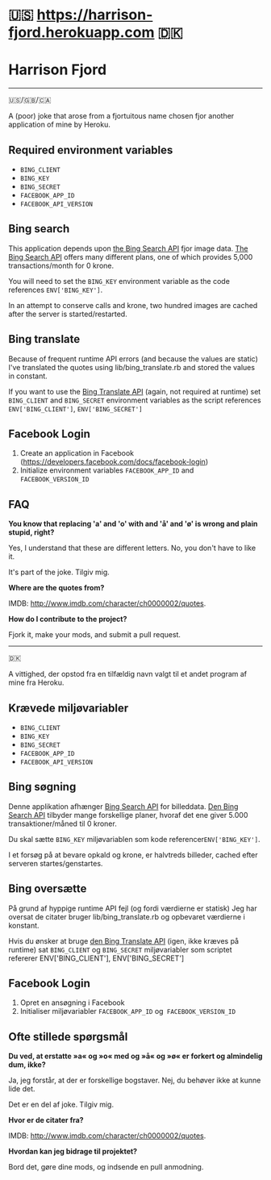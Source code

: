 # 🇺🇸 https://harrison-fjord.herokuapp.com 🇩🇰

# Harrison Fjord
---
🇺🇸/🇬🇧/🇨🇦

A (poor) joke that arose from a fjortuitous name chosen fjor another application of mine by Heroku.

## Required environment variables
* `BING_CLIENT`
* `BING_KEY`
* `BING_SECRET`
* `FACEBOOK_APP_ID`
* `FACEBOOK_API_VERSION`

## Bing search
This application depends upon [the Bing Search API](https://datamarket.azure.com/dataset/bing/search) fjor image data.  [The Bing Search API](https://datamarket.azure.com/dataset/bing/search) offers many different plans, one of which provides 5,000 transactions/month for 0 krone.

You will need to set the `BING_KEY` environment variable as the code references `ENV['BING_KEY']`.

In an attempt to conserve calls and krone, two hundred images are cached after the server is started/restarted.

## Bing translate
Because of frequent runtime API errors (and because the values are static) I've translated the quotes using lib/bing_translate.rb and stored the values in constant.

If you want to use the [Bing Translate API](https://www.microsoft.com/en-us/translator/translatorapi.aspx) (again, not required at runtime) set `BING_CLIENT` and `BING_SECRET` environment variables as the script references `ENV['BING_CLIENT']`, `ENV['BING_SECRET']`

## Facebook Login
1. Create an application in Facebook (https://developers.facebook.com/docs/facebook-login)
1. Initialize environment variables `FACEBOOK_APP_ID` and `FACEBOOK_VERSION_ID`

## FAQ
**You know that replacing 'a' and 'o' with and 'å' and 'ø' is wrong and plain stupid, right?**

Yes, I understand that these are different letters.  No, you don't have to like it.

It's part of the joke.  Tilgiv mig.

**Where are the quotes from?**

IMDB: http://www.imdb.com/character/ch0000002/quotes.

**How do I contribute to the project?**

Fjork it, make your mods, and submit a pull request.

---
🇩🇰

A vittighed, der opstod fra en tilfældig navn valgt til et andet program af mine fra Heroku.


## Krævede miljøvariabler
* `BING_CLIENT`
* `BING_KEY`
* `BING_SECRET`
* `FACEBOOK_APP_ID`
* `FACEBOOK_API_VERSION`

## Bing søgning
Denne applikation afhænger [Bing Search API](https://datamarket.azure.com/dataset/bing/search) for billeddata. [Den Bing Search API](https://datamarket.azure.com/dataset/bing/search) tilbyder mange forskellige planer, hvoraf det ene giver 5.000 transaktioner/måned til 0 kroner.

Du skal sætte `BING_KEY` miljøvariablen som kode referencer` ENV['BING_KEY'] `.

I et forsøg på at bevare opkald og krone, er halvtreds billeder, cached efter serveren startes/genstartes.

## Bing oversætte
På grund af hyppige runtime API fejl (og fordi værdierne er statisk) Jeg har oversat de citater bruger lib/bing_translate.rb og opbevaret værdierne i konstant.

Hvis du ønsker at bruge [den Bing Translate API](https://www.microsoft.com/en-us/translator/translatorapi.aspx) (igen, ikke kræves på runtime) sat `BING_CLIENT` og `BING_SECRET` miljøvariabler som scriptet refererer ENV['BING_CLIENT'], ENV['BING_SECRET']

## Facebook Login
1. Opret en ansøgning i Facebook
1. Initialiser miljøvariabler `FACEBOOK_APP_ID` og` FACEBOOK_VERSION_ID`

## Ofte stillede spørgsmål
**Du ved, at erstatte »a« og »o« med og »å« og »ø« er forkert og almindelig dum, ikke?**

Ja, jeg forstår, at der er forskellige bogstaver. Nej, du behøver ikke at kunne lide det.

Det er en del af joke. Tilgiv mig.

**Hvor er de citater fra?**

IMDB: http://www.imdb.com/character/ch0000002/quotes.

**Hvordan kan jeg bidrage til projektet?**

Bord det, gøre dine mods, og indsende en pull anmodning.
